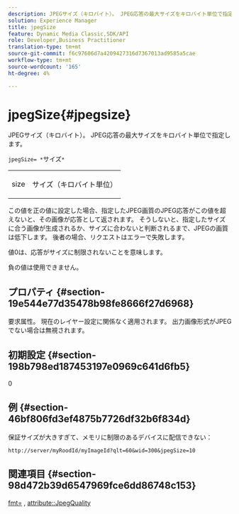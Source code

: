 ```yaml
---
description: JPEGサイズ（キロバイト）。 JPEG応答の最大サイズをキロバイト単位で指定します。
solution: Experience Manager
title: jpegSize
feature: Dynamic Media Classic,SDK/API
role: Developer,Business Practitioner
translation-type: tm+mt
source-git-commit: f6c97606d7a4209427316d7367013ad9585a5cae
workflow-type: tm+mt
source-wordcount: '165'
ht-degree: 4%

---
```



# jpegSize{#jpegsize}

JPEGサイズ（キロバイト）。 JPEG応答の最大サイズをキロバイト単位で指定します。

`jpegSize= *`サイズ`*`

<table id="simpletable_EC2A8D8B65854B45B9CB184DA1069355"> 
 <tr class="strow"> 
  <td class="stentry"> <p><span class="codeph"> <span class="varname"> size</span></span> </p> </td> 
  <td class="stentry"> <p>サイズ（キロバイト単位） </p></td> 
 </tr> 
</table>

この値を正の値に設定した場合、指定したJPEG画質のJPEG応答がこの値を超えないと、その画像が応答として返されます。 そうしないと、指定したサイズに合う画像が生成されるか、サイズに合わないと判断されるまで、JPEGの画質は低下します。 後者の場合、リクエストはエラーで失敗します。

値0は、応答がサイズに制限されないことを意味します。

負の値は使用できません。

## プロパティ {#section-19e544e77d35478b98fe8666f27d6968}

要求属性。 現在のレイヤー設定に関係なく適用されます。 出力画像形式がJPEGでない場合は無視されます。

## 初期設定 {#section-198b798ed187453197e0969c641d6fb5}

0

## 例 {#section-46bf806fd3ef4875b7726df32b6f834d}

保証サイズが大きすぎて、メモリに制限のあるデバイスに配信できない：

`http://server/myRoodId/myImageId?qlt=60&wid=300&jpegSize=10`

## 関連項目 {#section-98d472b39d6547969fce6dd86748c153}

[fmt=](../../../../../is-api/http-ref/image-serving-api-ref/c-http-protocol-reference/c-command-reference/r-is-http-fmt.md#reference-cdf10043423b45ba9fe15157fb3ae37a) ,  [attribute::JpegQuality](../../../../../is-api/image-catalog/image-serving-api-ref/c-image-catalog-reference/c-attributes-reference/r-jpegquality.md#reference-4a879e7c46024c8a898a9fd226f9eb09)
